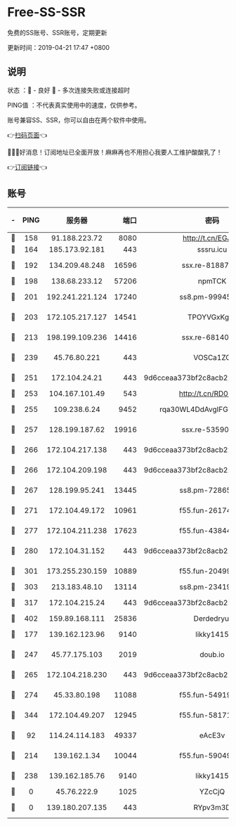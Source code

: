 # Free-SS-SSR

免费的SS账号、SSR账号，定期更新

更新时间：2019-04-21 17:47 +0800

## 说明

状态     ：🙂 - 良好 🙁 - 多次连接失败或连接超时

PING值   ：不代表真实使用中的速度，仅供参考。

账号兼容SS、SSR，你可以自由在两个软件中使用。

👉[扫码页面](https://liesauer.github.io/Free-SS-SSR/)👈

🎉🎉🎉好消息！订阅地址已全面开放！麻麻再也不用担心我要人工维护酸酸乳了！

👉[订阅链接](https://www.liesauer.net/yogurt/subscribe?ACCESS_TOKEN=DAYxR3mMaZAsaqUb)👈

## 账号

|-|PING|服务器|端口|密码|加密方式|区域|
|:----:|:----:|:-----:|-----:|:----:|:----:|:----:|
|🙂|158|91.188.223.72|8080|http://t.cn/EGJIyrl|rc4-md5|RU|
|🙂|164|185.173.92.181|443|sssru.icu|rc4-md5|RU|
|🙂|192|134.209.48.248|16596|ssx.re-81887619|aes-256-cfb|US|
|🙂|198|138.68.233.12|57206|npmTCK|rc4-md5|US|
|🙂|201|192.241.221.124|17240|ss8.pm-99945477|aes-256-cfb|US|
|🙂|203|172.105.217.127|14541|TPOYVGxKglpi|aes-256-cfb|JP|
|🙂|213|198.199.109.236|14416|ssx.re-68140680|aes-256-cfb|US|
|🙂|239|45.76.80.221|443|VOSCa1ZG|aes-256-cfb|DE|
|🙂|251|172.104.24.21|443|9d6cceaa373bf2c8acb22e60b6a58be6|aes-256-cfb|US|
|🙂|253|104.167.101.49|543|http://t.cn/RD0D7sx|rc4-md5|CA|
|🙂|255|109.238.6.24|9452|rqa30WL4DdAvgIFG6Fs3znzTa|aes-256-cfb|FR|
|🙂|257|128.199.187.62|19916|ssx.re-53590362|aes-256-cfb|SG|
|🙂|266|172.104.217.138|443|9d6cceaa373bf2c8acb22e60b6a58be6|aes-256-cfb|US|
|🙂|266|172.104.209.198|443|9d6cceaa373bf2c8acb22e60b6a58be6|aes-256-cfb|US|
|🙂|267|128.199.95.241|13445|ss8.pm-72865285|aes-256-cfb|SG|
|🙂|271|172.104.49.172|10961|f55.fun-26174488|aes-256-cfb|SG|
|🙂|277|172.104.211.238|17623|f55.fun-43844641|aes-256-cfb|US|
|🙂|280|172.104.31.152|443|9d6cceaa373bf2c8acb22e60b6a58be6|aes-256-cfb|US|
|🙂|301|173.255.230.159|10889|f55.fun-20499920|aes-256-cfb|US|
|🙂|303|213.183.48.10|13114|ss8.pm-23419048|rc4-md5|RU|
|🙂|317|172.104.215.24|443|9d6cceaa373bf2c8acb22e60b6a58be6|aes-256-cfb|US|
|🙂|402|159.89.168.111|25836|Derdedryuj|chacha20|IN|
|🙂|177|139.162.123.96|9140|likky1415|aes-256-cfb|JP|
|🙂|247|45.77.175.103|2019|doub.io|aes-128-ctr|SG|
|🙂|265|172.104.218.230|443|9d6cceaa373bf2c8acb22e60b6a58be6|aes-256-cfb|US|
|🙂|274|45.33.80.198|11088|f55.fun-54919937|aes-256-cfb|US|
|🙂|344|172.104.49.207|12945|f55.fun-58171420|aes-256-cfb|SG|
|🙁|92|114.24.114.183|49337|eAcE3v|chacha20-ietf|TW|
|🙁|214|139.162.1.34|10044|f55.fun-59049291|aes-256-cfb|SG|
|🙁|238|139.162.185.76|9140|likky1415|aes-256-cfb|DE|
|🙁|0|45.76.222.9|1025|YZcCjQ|rc4-md5|JP|
|🙁|0|139.180.207.135|443|RYpv3m3D|aes-256-cfb|JP|
